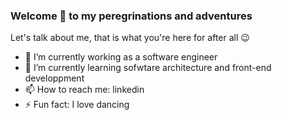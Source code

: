 ### Welcome 👋 to my peregrinations and adventures

Let's talk about me, that is what you're here for after all 😉
- 🔭 I’m currently working as a software engineer
- 🌱 I’m currently learning sofwtare architecture and front-end developpment  
- 📫 How to reach me: linkedin
- ⚡ Fun fact: I love dancing
<!--
**DafDev/dafdev** is a ✨ _special_ ✨ repository because its `README.md` (this file) appears on your GitHub profile.

Here are some ideas to get you started:

- 🔭 I’m currently working on ...
- 🌱 I’m currently learning ...
- 👯 I’m looking to collaborate on ...
- 🤔 I’m looking for help with ...
- 💬 Ask me about ...
- 📫 How to reach me: ...
- 😄 Pronouns: ...
- ⚡ Fun fact: ...
-->

